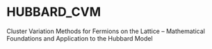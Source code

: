 # HUBBARD_CVM
Cluster Variation Methods for Fermions on the Lattice – Mathematical Foundations and Application to the Hubbard Model
